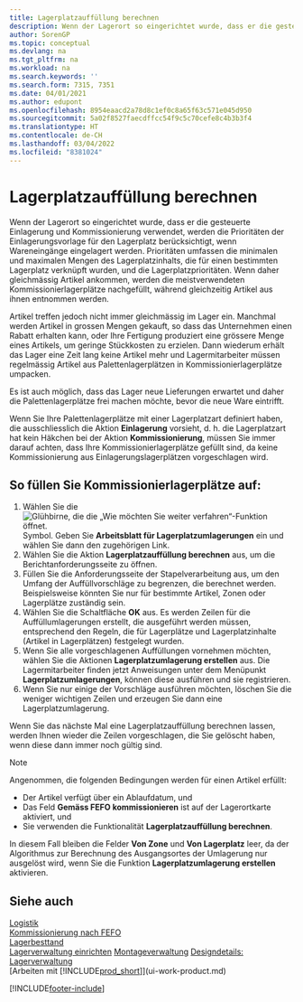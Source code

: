 ```yaml
---
title: Lagerplatzauffüllung berechnen
description: Wenn der Lagerort so eingerichtet wurde, dass er die gesteuerte Einlagerung und Kommissionierung verwendet, werden die Prioritäten der Einlagerungsvorlage für den Lagerplatz berücksichtigt, wenn Wareneingänge eingelagert werden.
author: SorenGP
ms.topic: conceptual
ms.devlang: na
ms.tgt_pltfrm: na
ms.workload: na
ms.search.keywords: ''
ms.search.form: 7315, 7351
ms.date: 04/01/2021
ms.author: edupont
ms.openlocfilehash: 8954eaacd2a78d8c1ef0c8a65f63c571e045d950
ms.sourcegitcommit: 5a02f8527faecdffcc54f9c5c70cefe8c4b3b3f4
ms.translationtype: HT
ms.contentlocale: de-CH
ms.lasthandoff: 03/04/2022
ms.locfileid: "8381024"
---
```

# <a name="calculate-bin-replenishment"></a>Lagerplatzauffüllung berechnen
Wenn der Lagerort so eingerichtet wurde, dass er die gesteuerte Einlagerung und Kommissionierung verwendet, werden die Prioritäten der Einlagerungsvorlage für den Lagerplatz berücksichtigt, wenn Wareneingänge eingelagert werden. Prioritäten umfassen die minimalen und maximalen Mengen des Lagerplatzinhalts, die für einen bestimmten Lagerplatz verknüpft wurden, und die Lagerplatzprioritäten. Wenn daher gleichmässig Artikel ankommen, werden die meistverwendeten Kommissionierlagerplätze nachgefüllt, während gleichzeitig Artikel aus ihnen entnommen werden.  

Artikel treffen jedoch nicht immer gleichmässig im Lager ein. Manchmal werden Artikel in grossen Mengen gekauft, so dass das Unternehmen einen Rabatt erhalten kann, oder Ihre Fertigung produziert eine grössere Menge eines Artikels, um geringe Stückkosten zu erzielen. Dann wiederum erhält das Lager eine Zeit lang keine Artikel mehr und Lagermitarbeiter müssen regelmässig Artikel aus Palettenlagerplätzen in Kommissionierlagerplätze umpacken.  

Es ist auch möglich, dass das Lager neue Lieferungen erwartet und daher die Palettenlagerplätze frei machen möchte, bevor die neue Ware eintrifft.  

Wenn Sie Ihre Palettenlagerplätze mit einer Lagerplatzart definiert haben, die ausschliesslich die Aktion **Einlagerung** vorsieht, d. h. die Lagerplatzart hat kein Häkchen bei der Aktion **Kommissionierung**, müssen Sie immer darauf achten, dass Ihre Kommissionierlagerplätze gefüllt sind, da keine Kommissionierung aus Einlagerungslagerplätzen vorgeschlagen wird.  

## <a name="to-replenish-pick-bins"></a>So füllen Sie Kommissionierlagerplätze auf:  
1.  Wählen Sie die ![Glühbirne, die die „Wie möchten Sie weiter verfahren“-Funktion öffnet.](media/ui-search/search_small.png "Tell Me-Funktion") Symbol. Geben Sie **Arbeitsblatt für Lagerplatzumlagerungen** ein und wählen Sie dann den zugehörigen Link.  
2.  Wählen Sie die Aktion **Lagerplatzauffüllung berechnen** aus, um die Berichtanforderungsseite zu öffnen.  
3.  Füllen Sie die Anforderungsseite der Stapelverarbeitung aus, um den Umfang der Auffüllvorschläge zu begrenzen, die berechnet werden. Beispielsweise könnten Sie nur für bestimmte Artikel, Zonen oder Lagerplätze zuständig sein.  
4.  Wählen Sie die Schaltfläche **OK** aus. Es werden Zeilen für die Auffüllumlagerungen erstellt, die ausgeführt werden müssen, entsprechend den Regeln, die für Lagerplätze und Lagerplatzinhalte (Artikel in Lagerplätzen) festgelegt wurden.  
5.  Wenn Sie alle vorgeschlagenen Auffüllungen vornehmen möchten, wählen Sie die Aktionen **Lagerplatzumlagerung erstellen** aus. Die Lagermitarbeiter finden jetzt Anweisungen unter dem Menüpunkt **Lagerplatzumlagerungen**, können diese ausführen und sie registrieren.  
6.  Wenn Sie nur einige der Vorschläge ausführen möchten, löschen Sie die weniger wichtigen Zeilen und erzeugen Sie dann eine Lagerplatzumlagerung.  

Wenn Sie das nächste Mal eine Lagerplatzauffüllung berechnen lassen, werden Ihnen wieder die Zeilen vorgeschlagen, die Sie gelöscht haben, wenn diese dann immer noch gültig sind.  

> [!NOTE]  
>  Angenommen, die folgenden Bedingungen werden für einen Artikel erfüllt:  
>   
>  -   Der Artikel verfügt über ein Ablaufdatum, und  
> -   Das Feld **Gemäss FEFO kommissionieren** ist auf der Lagerortkarte aktiviert, und  
> -   Sie verwenden die Funktionalität **Lagerplatzauffüllung berechnen**.  
>   
>  In diesem Fall bleiben die Felder **Von Zone** und **Von Lagerplatz** leer, da der Algorithmus zur Berechnung des Ausgangsortes der Umlagerung nur ausgelöst wird, wenn Sie die Funktion **Lagerplatzumlagerung erstellen** aktivieren.  

## <a name="see-also"></a>Siehe auch  
[Logistik](warehouse-manage-warehouse.md)  
[Kommissionierung nach FEFO](warehouse-picking-by-fefo.md)  
[Lagerbesttand](inventory-manage-inventory.md)  
[Lagerverwaltung einrichten](warehouse-setup-warehouse.md) 
[Montageverwaltung](assembly-assemble-items.md)
[Designdetails: Lagerverwaltung](design-details-warehouse-management.md)  
[Arbeiten mit [!INCLUDE[prod_short](includes/prod_short.md)]](ui-work-product.md)


[!INCLUDE[footer-include](includes/footer-banner.md)]